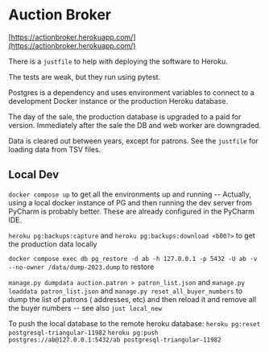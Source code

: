 # Auction Broker

[https://actionbroker.herokuapp.com/](https://actionbroker.herokuapp.com/)

There is a `justfile` to help with deploying the software to Heroku.

The tests are weak, but they run using pytest.

Postgres is a dependency and uses environment variables to connect
to a development Docker instance or the production Heroku database.

The day of the sale, the production database is upgraded to a paid
for version.  Immediately after the sale the DB and web worker are
downgraded.

Data is cleared out between years, except for patrons.  See the
`justfile` for loading data from TSV files.


## Local Dev

`docker compose up` to get all the environments up and running -- Actually, using a local docker instance of PG and then
running the dev server from PyCharm is probably better.  These are already configured in the PyCharm IDE.

`heroku pg:backups:capture` and `heroku pg:backups:download <b00?>` 
to get the production data locally

`docker compose exec db pg_restore -d ab -h 127.0.0.1 -p 5432 -U ab -v --no-owner /data/dump-2023.dump`
to restore

`manage.py dumpdata auction.patron > patron_list.json`
and `manage.py loaddata patron_list.json` and `manage.py reset_all_buyer_numbers` to dump the list of patrons (
addresses, etc) and then reload it and remove all the buyer numbers -- see also `just local_new`


To push the local database to the remote heroku database: 
    `heroku pg:reset postgresql-triangular-11982`
    `heroku pg:push postgres://ab@127.0.0.1:5432/ab postgresql-triangular-11982`